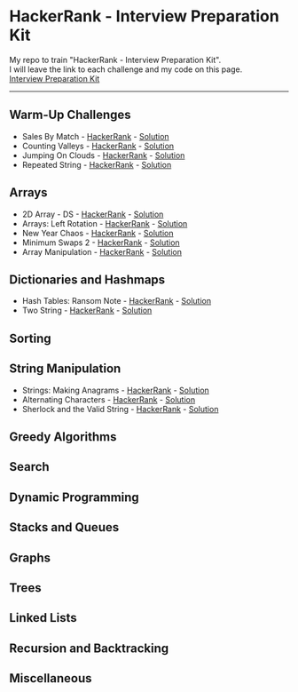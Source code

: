 # HackerRank - Interview Preparation Kit

My repo to train "HackerRank - Interview Preparation Kit".<br/>
I will leave the link to each challenge and my code on this page.<br/>
[Interview Preparation Kit](https://www.hackerrank.com/interview/interview-preparation-kit)

---

## Warm-Up Challenges
- Sales By Match - [HackerRank](https://www.hackerrank.com/challenges/sock-merchant/problem) - [Solution](https://github.com/Robert1802/HackerRank-InterviewPreparationKit/blob/master/InterviewPreparationKit/Warm-UpChallenges/sock-merchant.cs)
- Counting Valleys - [HackerRank](https://www.hackerrank.com/challenges/counting-valleys/problem) - [Solution](https://github.com/Robert1802/HackerRank-InterviewPreparationKit/blob/master/InterviewPreparationKit/Warm-UpChallenges/counting-valleys.cs)
- Jumping On Clouds - [HackerRank](https://www.hackerrank.com/challenges/jumping-on-the-clouds/problem) - [Solution](https://github.com/Robert1802/HackerRank-InterviewPreparationKit/blob/master/InterviewPreparationKit/Warm-UpChallenges/jumping-on-the-clouds.cs)
- Repeated String - [HackerRank](https://www.hackerrank.com/challenges/repeated-string/problem) - [Solution](https://github.com/Robert1802/HackerRank-InterviewPreparationKit/blob/master/InterviewPreparationKit/Warm-UpChallenges/repeated-string.cs)

## Arrays
- 2D Array - DS - [HackerRank](https://www.hackerrank.com/challenges/2d-array/problem) - [Solution](https://github.com/Robert1802/HackerRank-InterviewPreparationKit/blob/master/InterviewPreparationKit/Arrays/2d-array.cs)
- Arrays: Left Rotation - [HackerRank](https://www.hackerrank.com/challenges/ctci-array-left-rotation/problem) - [Solution](https://github.com/Robert1802/HackerRank-InterviewPreparationKit/blob/master/InterviewPreparationKit/Arrays/ctci-array-left-rotation.cs)
- New Year Chaos - [HackerRank](https://www.hackerrank.com/challenges/new-year-chaos/problem) - [Solution](https://github.com/Robert1802/HackerRank-InterviewPreparationKit/blob/master/InterviewPreparationKit/Arrays/new-year-chaos.cs)
- Minimum Swaps 2 - [HackerRank](https://www.hackerrank.com/challenges/minimum-swaps-2/problem) - [Solution](https://github.com/Robert1802/HackerRank-InterviewPreparationKit/blob/master/InterviewPreparationKit/Arrays/minimum-swap-2.cs)
- Array Manipulation - [HackerRank](https://www.hackerrank.com/challenges/crush/problem) - [Solution](https://github.com/Robert1802/HackerRank-InterviewPreparationKit/blob/master/InterviewPreparationKit/Arrays/crush.cs)

## Dictionaries and Hashmaps
- Hash Tables: Ransom Note - [HackerRank](https://www.hackerrank.com/challenges/ctci-ransom-note/problem) - [Solution](https://github.com/Robert1802/HackerRank-InterviewPreparationKit/blob/master/InterviewPreparationKit/DictionariesAndHashmaps/ctci-ransom-note.cs)
- Two String - [HackerRank](https://www.hackerrank.com/challenges/two-strings/problem) - [Solution](https://github.com/Robert1802/HackerRank-InterviewPreparationKit/blob/master/InterviewPreparationKit/DictionariesAndHashmaps/two-string.cs)

## Sorting
## String Manipulation
- Strings: Making Anagrams - [HackerRank](https://www.hackerrank.com/challenges/ctci-making-anagrams/problem) - [Solution](https://github.com/Robert1802/HackerRank-InterviewPreparationKit/blob/master/InterviewPreparationKit/StringManipulation/ctci-making-anagrams.cs)
- Alternating Characters - [HackerRank](https://www.hackerrank.com/challenges/alternating-characters/problem) - [Solution](https://github.com/Robert1802/HackerRank-InterviewPreparationKit/blob/master/InterviewPreparationKit/StringManipulation/alternating-characters.cs)
- Sherlock and the Valid String - [HackerRank](https://www.hackerrank.com/challenges/sherlock-and-valid-string/problem) - [Solution](https://github.com/Robert1802/HackerRank-InterviewPreparationKit/blob/master/InterviewPreparationKit/StringManipulation/sherlock-and-valid-string.cs)

## Greedy Algorithms
## Search
## Dynamic Programming
## Stacks and Queues
## Graphs
## Trees
## Linked Lists
## Recursion and Backtracking
## Miscellaneous

